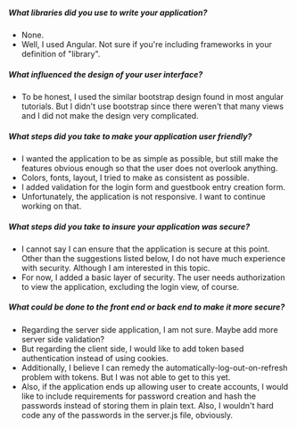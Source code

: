 ##### What libraries did you use to write your application?
- None.
- Well, I used Angular. Not sure if you're including frameworks in your definition of "library". 

##### What influenced the design of your user interface?
- To be honest, I used the similar bootstrap design found in most angular tutorials. But I didn't use bootstrap since there weren't that many views and I did not make the design very complicated. 

##### What steps did you take to make your application user friendly?
- I wanted the application to be as simple as possible, but still make the features obvious enough so that the user does not overlook anything. 
- Colors, fonts, layout, I tried to make as consistent as possible.
- I added validation for the login form and guestbook entry creation form. 
- Unfortunately, the application is not responsive. I want to continue working on that. 

##### What steps did you take to insure your application was secure?
- I cannot say I can ensure that the application is secure at this point. Other than the suggestions listed below, I do not have much experience with security. Although I am interested in this topic. 
- For now, I added a basic layer of security. The user needs authorization to view the application, excluding the login view, of course. 

##### What could be done to the front end or back end to make it more secure?
- Regarding the server side application, I am not sure. Maybe add more server side validation?
- But regarding the client side, I would like to add token based authentication instead of using cookies. 
- Additionally, I believe I can remedy the automatically-log-out-on-refresh problem with tokens. But I was not able to get to this yet. 
- Also, if the application ends up allowing user to create accounts, I would like to include requirements for password creation and hash the passwords instead of storing them in plain text. Also, I wouldn't hard code any of the passwords in the server.js file, obviously.

